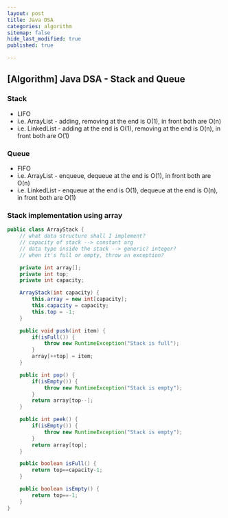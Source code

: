 ```yaml
---
layout: post
title: Java DSA
categories: algorithm
sitemap: false
hide_last_modified: true
published: true

---
```

## [Algorithm] Java DSA - Stack and Queue

### Stack
* LIFO
* i.e. ArrayList - adding, removing at the end is O(1), in front both are O(n)
* i.e. LinkedList - adding at the end is O(1), removing at the end is O(n), in front both are O(1)

### Queue
* FIFO
* i.e. ArrayList - enqueue, dequeue at the end is O(1), in front both are O(n)
* i.e. LinkedList - enqueue at the end is O(1), dequeue at the end is O(n), in front both are O(1)

###  Stack implementation using array

~~~java
public class ArrayStack {
    // what data structure shall I implement?
    // capacity of stack --> constant arg
    // data type inside the stack --> generic? integer?
    // when it's full or empty, throw an exception?

    private int array[];
    private int top;
    private int capacity;

    ArrayStack(int capacity) {
        this.array = new int[capacity];
        this.capacity = capacity;
        this.top = -1;
    }

    public void push(int item) {
        if(isFull()) {
            throw new RuntimeException("Stack is full");
        }
        array[++top] = item;
    }

    public int pop() {
        if(isEmpty()) {
            throw new RuntimeException("Stack is empty");
        }
        return array[top--];
    }

    public int peek() {
        if(isEmpty()) {
            throw new RuntimeException("Stack is empty");
        }
        return array[top];
    }

    public boolean isFull() {
        return top==capacity-1;
    }

    public boolean isEmpty() {
        return top==-1;
    }
}

~~~
